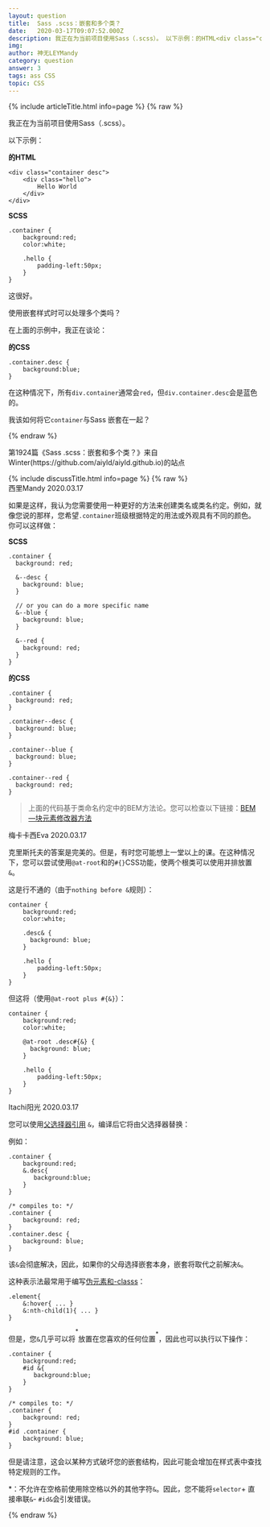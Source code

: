```yaml
---
layout: question
title:  Sass .scss：嵌套和多个类？
date:   2020-03-17T09:07:52.000Z
description: 我正在为当前项目使用Sass（.scss）。 以下示例：的HTML<div class="container desc">    <div ...
img: 
author: 神无LEYMandy
category: question
answer: 3
tags: ass CSS
topic: CSS
---
```

<div class="article-root">
  <div class="article">
    {% include articleTitle.html info=page %}
    {% raw %}
    <div class="article-content"><p><font style="vertical-align: inherit;"><font style="vertical-align: inherit;">我正在为当前项目使用Sass（.scss）。 </font></font></p>

<p><font style="vertical-align: inherit;"><font style="vertical-align: inherit;">以下示例：</font></font></p>

<p><strong><font style="vertical-align: inherit;"><font style="vertical-align: inherit;">的HTML</font></font></strong></p>

<pre><code>&lt;div class="container desc"&gt;<font></font>
    &lt;div class="hello"&gt;<font></font>
        Hello World<font></font>
    &lt;/div&gt;<font></font>
&lt;/div&gt;<font></font>
</code></pre>

<p><strong><font style="vertical-align: inherit;"><font style="vertical-align: inherit;">SCSS</font></font></strong></p>

<pre class="lang-css prettyprint-override"><code>.container {<font></font>
    background:red;<font></font>
    color:white;<font></font>
<font></font>
    .hello {<font></font>
        padding-left:50px;<font></font>
    }<font></font>
}<font></font>
</code></pre>

<p><font style="vertical-align: inherit;"><font style="vertical-align: inherit;">这很好。 </font></font></p>

<p><font style="vertical-align: inherit;"><font style="vertical-align: inherit;">使用嵌套样式时可以处理多个类吗？</font></font></p>

<p><font style="vertical-align: inherit;"><font style="vertical-align: inherit;">在上面的示例中，我正在谈论：</font></font></p>

<p><strong><font style="vertical-align: inherit;"><font style="vertical-align: inherit;">的CSS</font></font></strong></p>

<pre class="lang-css prettyprint-override"><code>.container.desc {<font></font>
    background:blue;<font></font>
}<font></font>
</code></pre>

<p><font style="vertical-align: inherit;"><font style="vertical-align: inherit;">在这种情况下，所有</font></font><code>div.container</code><font style="vertical-align: inherit;"><font style="vertical-align: inherit;">通常会</font></font><code>red</code><font style="vertical-align: inherit;"><font style="vertical-align: inherit;">，但</font></font><code>div.container.desc</code><font style="vertical-align: inherit;"><font style="vertical-align: inherit;">会是蓝色的。</font></font></p>

<p><font style="vertical-align: inherit;"><font style="vertical-align: inherit;">我该如何将它</font></font><code>container</code><font style="vertical-align: inherit;"><font style="vertical-align: inherit;">与Sass </font><font style="vertical-align: inherit;">嵌套</font><font style="vertical-align: inherit;">在一起？</font></font></p></div>
    {% endraw %}
  </div>
  <p class="winter_mark">第1924篇《Sass .scss：嵌套和多个类？》来自Winter(https://github.com/aiyld/aiyld.github.io)的站点</p>
  <div class="discuss-wrapper">
    {% include discussTitle.html info=page %}
    {% raw %}
    <div class="discuss-item">
        <div class="discuss-parent">
          <div class="discuss-meta">
            <span class="discuss-user">西里Mandy</span>
            <span class="discuss-time">2020.03.17</span>
          </div>
          <div class="discuss-comment"><p><font style="vertical-align: inherit;"><font style="vertical-align: inherit;">如果是这样，我认为您需要使用一种更好的方法来创建类名或类名约定。</font><font style="vertical-align: inherit;">例如，就像您说的那样，您希望</font></font><code>.container</code><font style="vertical-align: inherit;"><font style="vertical-align: inherit;">班级根据特定的用法或外观具有不同的颜色。</font><font style="vertical-align: inherit;">你可以这样做：</font></font></p>

<p><strong><font style="vertical-align: inherit;"><font style="vertical-align: inherit;">SCSS</font></font></strong></p>

<pre><code>.container {<font></font>
  background: red;<font></font>
<font></font>
  &amp;--desc {<font></font>
    background: blue;<font></font>
  }<font></font>
<font></font>
  // or you can do a more specific name<font></font>
  &amp;--blue {<font></font>
    background: blue;<font></font>
  }<font></font>
<font></font>
  &amp;--red {<font></font>
    background: red;<font></font>
  }<font></font>
}<font></font>
</code></pre>

<p><strong><font style="vertical-align: inherit;"><font style="vertical-align: inherit;">的CSS</font></font></strong></p>

<pre><code>.container {<font></font>
  background: red;<font></font>
}<font></font>
<font></font>
.container--desc {<font></font>
  background: blue;<font></font>
}<font></font>
<font></font>
.container--blue {<font></font>
  background: blue;<font></font>
}<font></font>
<font></font>
.container--red {<font></font>
  background: red;<font></font>
}<font></font>
</code></pre>

<blockquote>
  <p><font style="vertical-align: inherit;"><font style="vertical-align: inherit;">上面的代码基于类命名约定中的BEM方法论。</font><font style="vertical-align: inherit;">您可以检查以下链接：</font></font><a href="http://getbem.com/" rel="noreferrer"><font style="vertical-align: inherit;"><font style="vertical-align: inherit;">BEM —块元素修改器方法</font></font></a></p>
</blockquote></div>
        </div></div><div class="discuss-item">
        <div class="discuss-parent">
          <div class="discuss-meta">
            <span class="discuss-user">梅卡卡西Eva</span>
            <span class="discuss-time">2020.03.17</span>
          </div>
          <div class="discuss-comment"><p><font style="vertical-align: inherit;"><font style="vertical-align: inherit;">克里斯托夫的答案是完美的。</font><font style="vertical-align: inherit;">但是，有时您可能想上一堂以上的课。</font><font style="vertical-align: inherit;">在这种情况下，您可以尝试使用</font></font><code>@at-root</code><font style="vertical-align: inherit;"><font style="vertical-align: inherit;">和的</font></font><code>#{}</code><font style="vertical-align: inherit;"><font style="vertical-align: inherit;">CSS功能，使两个根类可以使用并排放置</font></font><code>&amp;</code><font style="vertical-align: inherit;"><font style="vertical-align: inherit;">。</font></font></p>

<p><font style="vertical-align: inherit;"><font style="vertical-align: inherit;">这是行不通的（由于</font></font><code>nothing before &amp;</code><font style="vertical-align: inherit;"><font style="vertical-align: inherit;">规则）：</font></font></p>

<p></p><div class="snippet" data-lang="js" data-hide="false" data-console="true" data-babel="false">
<div class="snippet-code">
<pre class="snippet-code-css lang-css prettyprint-override"><code>container {<font></font>
    background:red;<font></font>
    color:white;<font></font>
    <font></font>
    .desc&amp; {<font></font>
      background: blue;<font></font>
    }<font></font>
<font></font>
    .hello {<font></font>
        padding-left:50px;<font></font>
    }<font></font>
}</code></pre>
</div>
</div>
<p></p>

<p><font style="vertical-align: inherit;"><font style="vertical-align: inherit;">但这将（使用</font></font><code>@at-root plus #{&amp;}</code><font style="vertical-align: inherit;"><font style="vertical-align: inherit;">）：</font></font></p>

<p></p><div class="snippet" data-lang="js" data-hide="false" data-console="true" data-babel="false">
<div class="snippet-code">
<pre class="snippet-code-css lang-css prettyprint-override"><code>container {<font></font>
    background:red;<font></font>
    color:white;<font></font>
    <font></font>
    @at-root .desc#{&amp;} {<font></font>
      background: blue;<font></font>
    }<font></font>
<font></font>
    .hello {<font></font>
        padding-left:50px;<font></font>
    }<font></font>
}</code></pre>
</div>
</div>
<p></p></div>
        </div></div><div class="discuss-item">
        <div class="discuss-parent">
          <div class="discuss-meta">
            <span class="discuss-user">Itachi阳光</span>
            <span class="discuss-time">2020.03.17</span>
          </div>
          <div class="discuss-comment"><p><font style="vertical-align: inherit;"><font style="vertical-align: inherit;">您可以使用</font></font><a href="http://sass-lang.com/documentation/file.SASS_REFERENCE.html#parent-selector"><font style="vertical-align: inherit;"><font style="vertical-align: inherit;">父选择器引用</font></font></a> <code>&amp;</code><font style="vertical-align: inherit;"><font style="vertical-align: inherit;">，编译后它将由父选择器替换：</font></font></p>

<p><font style="vertical-align: inherit;"><font style="vertical-align: inherit;">例如：</font></font></p>

<pre class="lang-css prettyprint-override"><code>.container {<font></font>
    background:red;<font></font>
    &amp;.desc{<font></font>
       background:blue;<font></font>
    }<font></font>
}<font></font>
<font></font>
/* compiles to: */<font></font>
.container {<font></font>
    background: red;<font></font>
}<font></font>
.container.desc {<font></font>
    background: blue;<font></font>
}<font></font>
</code></pre>

<p><font style="vertical-align: inherit;"><font style="vertical-align: inherit;">该</font></font><code>&amp;</code><font style="vertical-align: inherit;"><font style="vertical-align: inherit;">会彻底解决，因此，如果你的父母选择嵌套本身，嵌套将取代之前解决</font></font><code>&amp;</code><font style="vertical-align: inherit;"><font style="vertical-align: inherit;">。  </font></font></p>

<p><font style="vertical-align: inherit;"><font style="vertical-align: inherit;">这种表示法最常用于编写</font></font><a href="https://developer.mozilla.org/en-US/docs/Web/CSS/Pseudo-classes"><font style="vertical-align: inherit;"><font style="vertical-align: inherit;">伪元素和-classs</font></font></a><font style="vertical-align: inherit;"><font style="vertical-align: inherit;">：</font></font></p>

<pre><code>.element{<font></font>
    &amp;:hover{ ... }<font></font>
    &amp;:nth-child(1){ ... }<font></font>
}<font></font>
</code></pre>

<p><font style="vertical-align: inherit;"><font style="vertical-align: inherit;">但是，您</font></font><code>&amp;</code><font style="vertical-align: inherit;"><font style="vertical-align: inherit;">几乎</font><font style="vertical-align: inherit;">可以将</font></font><sup><font style="vertical-align: inherit;"><font style="vertical-align: inherit;">*</font></font></sup><font style="vertical-align: inherit;"><font style="vertical-align: inherit;">放置</font><font style="vertical-align: inherit;">在您喜欢的任何位置</font><sup><font style="vertical-align: inherit;">*</font></sup><font style="vertical-align: inherit;">，因此也可以执行以下操作：</font></font></p>

<pre class="lang-css prettyprint-override"><code>.container {<font></font>
    background:red;<font></font>
    #id &amp;{<font></font>
       background:blue;<font></font>
    }<font></font>
}<font></font>
<font></font>
/* compiles to: */<font></font>
.container {<font></font>
    background: red;<font></font>
}<font></font>
#id .container {<font></font>
    background: blue;<font></font>
}<font></font>
</code></pre>

<p><font style="vertical-align: inherit;"><font style="vertical-align: inherit;">但是请注意，这会以某种方式破坏您的嵌套结构，因此可能会增加在样式表中查找特定规则的工作。</font></font></p>

<p><font style="vertical-align: inherit;"><font style="vertical-align: inherit;">*：不允许在空格前使用除空格以外的其他字符</font></font><code>&amp;</code><font style="vertical-align: inherit;"><font style="vertical-align: inherit;">。</font><font style="vertical-align: inherit;">因此，您不能</font><font style="vertical-align: inherit;">将</font></font><code>selector</code><font style="vertical-align: inherit;"><font style="vertical-align: inherit;">+ </font><font style="vertical-align: inherit;">直接串联</font></font><code>&amp;</code><font style="vertical-align: inherit;"><font style="vertical-align: inherit;">- </font></font><code>#id&amp;</code><font style="vertical-align: inherit;"><font style="vertical-align: inherit;">会引发错误。</font></font></p></div>
        </div></div>
    {% endraw %}
  </div>
<div>

